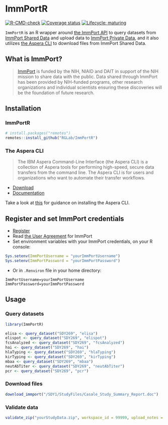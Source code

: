 ImmPortR
================

<!-- README.md is generated from README.Rmd. Please edit that file -->

<!-- badges: start -->

[![R-CMD-check](https://github.com/RGLab/ImmPortR/workflows/R-CMD-check/badge.svg)](https://github.com/RGLab/ImmPortR/actions)
[![Coverage
status](https://codecov.io/gh/RGLab/ImmPortR/branch/master/graph/badge.svg)](https://codecov.io/github/RGLab/ImmPortR?branch=master)
[![Lifecycle:
maturing](https://img.shields.io/badge/lifecycle-maturing-blue.svg)](https://www.tidyverse.org/lifecycle/#maturing)
<!-- badges: end -->

`ImmPortR` is an R wrapper around [the ImmPort
API](http://docs.immport.org/#API/DataQueryAPI/dataqueryapi/) to query
datasets from [ImmPort Shared Data](https://www.immport.org/shared/home)
and upload data to [ImmPort Private
Data](https://immport.niaid.nih.gov/home), and it also utilizes [the
Aspera
CLI](https://www.ibm.com/support/fixcentral/swg/selectFixes?parent=ibm~Other%20software&product=ibm/Other%20software/IBM%20Aspera%20CLI&release=All&platform=All&function=all)
to download files from ImmPort Shared Data.

## What is ImmPort?

> [ImmPort](http://immport.org) is funded by the NIH, NIAID and DAIT in
> support of the NIH mission to share data with the public. Data shared
> through ImmPort has been provided by NIH-funded programs, other
> research organizations and individual scientists ensuring these
> discoveries will be the foundation of future research.

## Installation

### ImmPortR

``` r
# install.packages("remotes")
remotes::install_github("RGLab/ImmPortR")
```

### The Aspera CLI

> The IBM Aspera Command-Line Interface (the Aspera CLI) is a collection
> of Aspera tools for performing high-speed, secure data transfers from
> the command line. The Aspera CLI is for users and organizations who
> want to automate their transfer workflows.

  - [Download](https://www.ibm.com/support/fixcentral/swg/selectFixes?parent=ibm~Other%20software&product=ibm/Other%20software/IBM%20Aspera%20CLI&release=All&platform=All&function=all)
  - [Documentation](https://www.ibm.com/support/knowledgecenter/SS4F2E_3.9/navigation/cli_welcome.html)

Take a look at
[this](https://github.com/RGLab/ImmPortR/blob/master/.github/workflows/R-CMD-check.yaml#L34-L52)
for guidance on installing the Aspera CLI.

## Register and set ImmPort credentials

  - [Register](https://immport-user-admin.niaid.nih.gov:8443/registrationuser/registration)
  - Read [the User Agreement](http://www.immport.org/agreement) for
    ImmPort
  - Set environment variables with your ImmPort credentials, on your R
    console:

<!-- end list -->

``` r
Sys.setenv(ImmPortUsername = "yourImmPortUsername")
Sys.setenv(ImmPortPassword = "yourImmPortPassword")
```

  - Or in `.Renviron` file in your home directory:

<!-- end list -->

    ImmPortUsername=yourImmPortUsername
    ImmPortPassword=yourImmPortPassword

## Usage

### Query datasets

``` r
library(ImmPortR)

elisa <- query_dataset("SDY269", "elisa")
elispot <- query_dataset("SDY269", "elispot")
fcsAnalyzed <- query_dataset("SDY269", "fcsAnalyzed")
hai <- query_dataset("SDY269", "hai")
hlaTyping <- query_dataset("SDY269", "hlaTyping")
kirTyping <- query_dataset("SDY269", "kirTyping")
mbaa <- query_dataset("SDY269", "mbaa")
neutAbTiter <- query_dataset("SDY269", "neutAbTiter")
pcr <- query_dataset("SDY269", "pcr")
```

### Download files

``` r
download_immport("/SDY1/StudyFiles/Casale_Study_Summary_Report.doc")
```

### Validate data

``` r
validate_zip("yourStudyData.zip", workspace_id = 99999, upload_notes = "for SDY9999")
```
